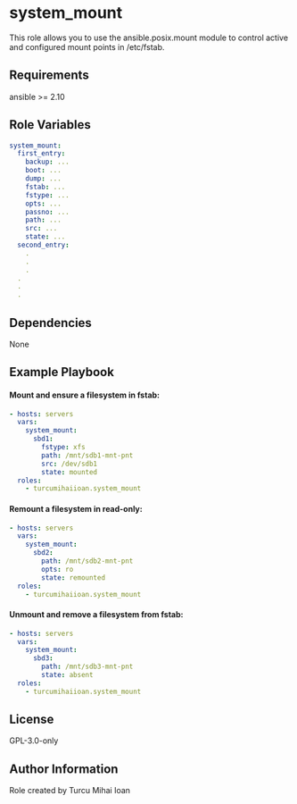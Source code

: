 system_mount
=========

This role allows you to use the ansible.posix.mount module to control active and configured mount points in /etc/fstab.

Requirements
------------

ansible >= 2.10

Role Variables
--------------

```yml
system_mount:
  first_entry:
    backup: ...
    boot: ...
    dump: ...
    fstab: ...
    fstype: ...
    opts: ...
    passno: ...
    path: ...
    src: ...
    state: ...
  second_entry:
    .
    .
    .
  .
  .
  .
```

Dependencies
------------

None

Example Playbook
----------------

#### Mount and ensure a filesystem in fstab:
```yml
- hosts: servers
  vars:
    system_mount:
      sbd1:
        fstype: xfs
        path: /mnt/sdb1-mnt-pnt
        src: /dev/sdb1
        state: mounted
  roles:
    - turcumihaiioan.system_mount
```

#### Remount a filesystem in read-only:
```yml
- hosts: servers
  vars:
    system_mount:
      sbd2:
        path: /mnt/sdb2-mnt-pnt
        opts: ro
        state: remounted
  roles:
    - turcumihaiioan.system_mount
```

#### Unmount and remove a filesystem from fstab:
```yml
- hosts: servers
  vars:
    system_mount:
      sbd3:
        path: /mnt/sdb3-mnt-pnt
        state: absent
  roles:
    - turcumihaiioan.system_mount
```

License
-------

GPL-3.0-only

Author Information
------------------

Role created by Turcu Mihai Ioan
